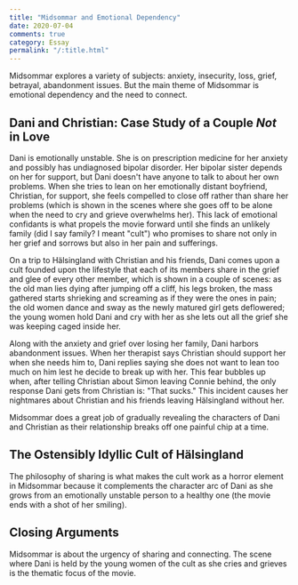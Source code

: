```yaml
---
title: "Midsommar and Emotional Dependency"
date: 2020-07-04
comments: true
category: Essay
permalink: "/:title.html"
---
```


Midsommar explores a variety of subjects: anxiety, insecurity, loss,
grief, betrayal, abandonment issues. But the main theme of Midsommar
is emotional dependency and the need to connect.

## Dani and Christian: Case Study of a Couple *Not* in Love

Dani is emotionally unstable. She is on prescription medicine for her
anxiety and possibly has undiagnosed bipolar disorder. Her bipolar
sister depends on her for support, but Dani doesn't have anyone to
talk to about her own problems. When she tries to lean on her
emotionally distant boyfriend, Christian, for support, she feels
compelled to close off rather than share her problems (which is shown
in the scenes where she goes off to be alone when the need to cry and
grieve overwhelms her). This lack of emotional confidants is what
propels the movie forward until she finds an unlikely family (did I
say family? I meant "cult") who promises to share not only in her
grief and sorrows but also in her pain and sufferings.

On a trip to Hälsingland with Christian and his friends, Dani comes
upon a cult founded upon the lifestyle that each of its members share
in the grief and glee of every other member, which is shown in a
couple of scenes: as the old man lies dying after jumping off a cliff,
his legs broken, the mass gathered starts shrieking and screaming as
if they were the ones in pain; the old women dance and sway as the
newly matured girl gets deflowered; the young women hold Dani and cry
with her as she lets out all the grief she was keeping caged inside
her.

Along with the anxiety and grief over losing her family, Dani harbors
abandonment issues. When her therapist says Christian should support
her when she needs him to, Dani replies saying she does not want to
lean too much on him lest he decide to break up with her. This fear
bubbles up when, after telling Christian about Simon leaving Connie
behind, the only response Dani gets from Christian is: "That sucks."
This incident causes her nightmares about Christian and his friends
leaving Hälsingland without her.

Midsommar does a great job of gradually revealing the characters of
Dani and Christian as their relationship breaks off one painful chip
at a time.

## The Ostensibly Idyllic Cult of Hälsingland

The philosophy of sharing is what makes the cult work as a horror
element in Midsommar because it complements the character arc of Dani
as she grows from an emotionally unstable person to a healthy one (the
movie ends with a shot of her smiling).

## Closing Arguments

Midsommar is about the urgency of sharing and connecting. The scene
where Dani is held by the young women of the cult as she cries and
grieves is the thematic focus of the movie.
